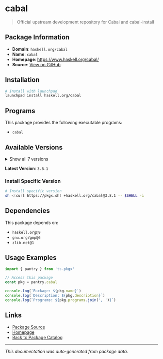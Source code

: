 # cabal

> Official upstream development repository for Cabal and cabal-install

## Package Information

- **Domain**: `haskell.org/cabal`
- **Name**: `cabal`
- **Homepage**: https://www.haskell.org/cabal/
- **Source**: [View on GitHub](https://github.com/pkgxdev/pantry/tree/main/projects/haskell.org/cabal/package.yml)

## Installation

```bash
# Install with launchpad
launchpad install haskell.org/cabal
```

## Programs

This package provides the following executable programs:

- `cabal`

## Available Versions

<details>
<summary>Show all 7 versions</summary>

- `3.8.1`, `3.14.2.0`, `3.14.1.1`, `3.14.1.0`, `3.12.1.0`
- `3.10.3.0`, `3.10.1`

</details>

**Latest Version**: `3.8.1`

### Install Specific Version

```bash
# Install specific version
sh <(curl https://pkgx.sh) +haskell.org/cabal@3.8.1 -- $SHELL -i
```

## Dependencies

This package depends on:

- `haskell.org@9`
- `gnu.org/gmp@6`
- `zlib.net@1`

## Usage Examples

```typescript
import { pantry } from 'ts-pkgx'

// Access this package
const pkg = pantry.cabal

console.log(`Package: ${pkg.name}`)
console.log(`Description: ${pkg.description}`)
console.log(`Programs: ${pkg.programs.join(', ')}`)
```

## Links

- [Package Source](https://github.com/pkgxdev/pantry/tree/main/projects/haskell.org/cabal/package.yml)
- [Homepage](https://www.haskell.org/cabal/)
- [Back to Package Catalog](../../../package-catalog.md)

---

*This documentation was auto-generated from package data.*
